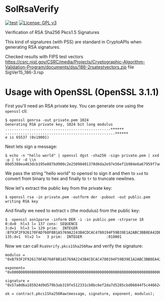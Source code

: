 # SolRsaVerify

[![test](https://github.com/adria0/SolRsaVerify/actions/workflows/test.yml/badge.svg)](https://github.com/adria0/SolRsaVerify/actions/workflows/test.yml) [![License: GPL v3](https://img.shields.io/badge/License-GPLv3-blue.svg)](https://www.gnu.org/licenses/gpl-3.0)

Verification of RSA Sha256 Pkcs1.5 Signatures

This kind of signatures (with PSS) are standard in CryptoAPIs when generating RSA signatures.

Checked results with FIPS test vectors https://csrc.nist.gov/CSRC/media/Projects/Cryptographic-Algorithm-Validation-Program/documents/dss/186-2rsatestvectors.zip file SigVer15_186-3.rsp

# Usage with OpenSSL (OpenSSL 3.1.1)

First you'll need an RSA private key. You can generate one using the
`openssl` cli:


    $ openssl genrsa -out private.pem 1024
    Generating RSA private key, 1024 bit long modulus
    ................................................++++++
    ..................................................++++++
    e is 65537 (0x10001)


Next lets sign a message:


    $ echo -n "hello world" | openssl dgst -sha256 -sign private.pem | xxd -p | tr -d \\n
    00d5380ea463dcb195e887bd900c2e25098401378d6da2e97e56ef1b984e6a67959f7adc662727e0c1e3ea3580caecba6a69925eec3704413e2192b0ff40f4711d424e4e1ecc6128534a2527c04bb1576c4582a589559a8ff9ad2bfd5f09f856dfefd90cd0464dee63f7b10d0b5ef69c389bc4ef4a9d35254fcad5ad246cc6a3%


We pass the string "hello world" to openssl to sign it and then to `xxd` to
convert from binary to hex and finally to `tr` to truncate newlines.

Now let's extract the public key from the private key:


    $ openssl rsa -in private.pem -outform der -pubout -out public.pem
    writing RSA key


And finally we need to extract `n` (the modulus) from the public key:


    $  openssl asn1parse -inform DER -i -in public.pem -strparse 18
    0:d=0  hl=3 l= 137 cons: SEQUENCE
    3:d=1  hl=3 l= 129 prim:  INTEGER           :B793F2F926170FAD768F8B1A5769A2243B4CDCAC4780194F59B39E1A2ABC3BB8EA42DB495D17BEC7F7072A11ED4FA510E75A7886A5DB6F71B7AFCA0090CA079889D18AF0669829ED29A8E21D0C09BD19CAAF2FE2CC8121BFC5687AC6698E3022F468A481426486CAD263BE1A119491E034A6E1AB78F19C066D4145A50F9ECFF7
    135:d=1  hl=2 l=   3 prim:  INTEGER           :010001


Now we can call `RsaVerify.pkcs1Sha256Raw` and verify the signature:

```
modulus = "0xB793F2F926170FAD768F8B1A5769A2243B4CDCAC4780194F59B39E1A2ABC3BB8EA42DB495D17BEC7F7072A11ED4FA510E75A7886A5DB6F71B7AFCA0090CA079889D18AF0669829ED29A8E21D0C09BD19CAAF2FE2CC8121BFC5687AC6698E3022F468A481426486CAD263BE1A119491E034A6E1AB78F19C066D4145A50F9ECFF7";

exponent= "0x0000000000000000000000000000000000000000000000000000000000000000000000000000000000000000000000000000000000000000000000000000000000000000000000000000000000000000000000000000000000000000000000000000000000000000000000000000000000000000000000000000000000010001";

signature = "0x57a0d6a185924d9d579b3ab319fe512331cb0bc6ef2da7d5285cbd06844f5c44662cae2e41ee5020893d6690e34b50a369a78250ae81ba6d708560535ef7cff0299f2ba070b096a9a76e84cf9c902b5e367b341ee166f5fc325dd08a3d971d96d528937f617a1eaf2250c56c4edca80c65970d54fe2492a19468bd32166b3c32";

ok = contract.pkcs1Sha256Raw(message, signature, exponent, modulus);
````
